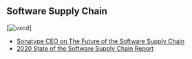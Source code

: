 ## Software Supply Chain

[![vxcd](https://imgs.xkcd.com/comics/slides.png)]

- [Sonatype CEO on The Future of the Software Supply Chain](https://blog.sonatype.com/sonatype-ceo-on-the-future-of-the-software-supply-chain)
- [2020 State of the Software Supply Chain Report](https://blog.sonatype.com/2020-state-of-the-software-supply-chain-report)
